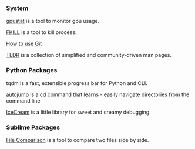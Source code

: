 ### System
[gpustat](https://github.com/wookayin/gpustat) is a tool to monitor gpu usage.

[FKILL](https://github.com/sindresorhus/fkill-cli) is a tool to kill process.

[How to use Git](http://rogerdudler.github.io/git-guide/index.zh.html)

[TLDR](https://github.com/tldr-pages/tldr) is a collection of simplified and community-driven man pages.

### Python Packages
tqdm is a fast, extensible progress bar for Python and CLI.

[autojump](https://github.com/wting/autojump/wiki) is a cd command that learns - easily navigate directories from the command line

[IceCream](https://github.com/gruns/icecream) is a little library for sweet and creamy debugging.

### Sublime Packages

[File Comparison](https://packagecontrol.io/packages/Compare%20Side-By-Side) is a tool to compare two files side by side.
